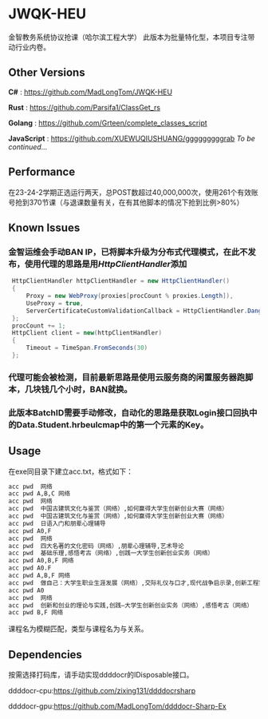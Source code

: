 # JWQK-HEU
 金智教务系统协议抢课（哈尔滨工程大学）
此版本为批量特化型，本项目专注带动行业内卷。
## Other Versions 
**C#** : https://github.com/MadLongTom/JWQK-HEU 

**Rust** : https://github.com/Parsifa1/ClassGet_rs 

**Golang** : https://github.com/Grteen/complete_classes_script 

**JavaScript** : 
https://github.com/XUEWUQIUSHUANG/gggggggggrab 
*To be continued...*
## Performance 
在23-24-2学期正选运行两天，总POST数超过40,000,000次，使用261个有效账号抢到370节课（与退课数量有关，在有其他脚本的情况下抢到比例>80%）
## Known Issues
### 金智运维会手动BAN IP，已将脚本升级为分布式代理模式，在此不发布，使用代理的思路是用*HttpClientHandler*添加
```csharp
 HttpClientHandler httpClientHandler = new HttpClientHandler()
 {
     Proxy = new WebProxy(proxies[procCount % proxies.Length]),
     UseProxy = true,
     ServerCertificateCustomValidationCallback = HttpClientHandler.DangerousAcceptAnyServerCertificateValidator
 };
 procCount += 1;
 HttpClient client = new(httpClientHandler)
 {
     Timeout = TimeSpan.FromSeconds(30)
 };
```
### 代理可能会被检测，目前最新思路是使用云服务商的闲置服务器跑脚本，几块钱几个小时，BAN就换。
### 此版本BatchID需要手动修改，自动化的思路是获取Login接口回执中的Data.Student.hrbeulcmap中的第一个元素的Key。
## Usage
在exe同目录下建立acc.txt，格式如下： 

```txt
acc pwd  网络 
acc pwd A,B,C 网络 
acc pwd  网络 
acc pwd  中国古建筑文化与鉴赏（网络）,如何赢得大学生创新创业大赛（网络） 
acc pwd  中国古建筑文化与鉴赏（网络）,如何赢得大学生创新创业大赛（网络） 
acc pwd  日语入门和朋辈心理辅导 
acc pwd A0,F  
acc pwd  网络 
acc pwd  四大名著的文化密码（网络）,朋辈心理辅导,艺术导论 
acc pwd  基础乐理,感悟考古（网络）,创践一大学生创新创业实务（网络） 
acc pwd A0,B,F 网络 
acc pwd A0.F 
acc pwd A,B,F 网络 
acc pwd  做自己：大学生职业生涯发展（网络）,交际礼仪与口才,现代战争启示录,创新工程实践（网络）,中国戏曲剧种鉴赏（网络） 
acc pwd A0 
acc pwd  网络 
acc pwd  创新和创业的理论与实践,创践—大学生创新创业实务（网络）,感悟考古（网络） 
acc pwd B,F 网络 
```

课程名为模糊匹配，类型与课程名为与关系。
## Dependencies
按需选择打码库，请手动实现ddddocr的IDisposable接口。 

ddddocr-cpu:https://github.com/zixing131/ddddocrsharp 

ddddocr-gpu:https://github.com/MadLongTom/ddddocr-Sharp-Ex
